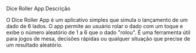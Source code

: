 Dice Roller App
Descrição

O Dice Roller App é um aplicativo simples que simula o lançamento de um dado de 6 lados. O app permite ao usuário rolar o dado com um toque e exibe o número aleatório de 1 a 6 que o dado "rolou". É uma ferramenta útil para jogos de mesa, decisões rápidas ou qualquer situação que precise de um resultado aleatório.
